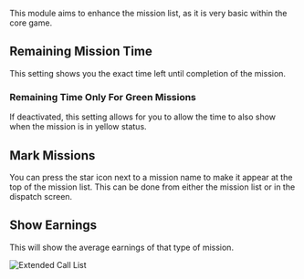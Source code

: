 This module aims to enhance the mission list, as it is very basic within the core game.

## Remaining Mission Time
This setting shows you the exact time left until completion of the mission.

### Remaining Time Only For Green Missions
If deactivated, this setting allows for you to allow the time to also show when the mission is in yellow status.

## Mark Missions
You can press the star icon next to a mission name to make it appear at the top of the mission list. This can be done from either the mission list or in the dispatch screen.

## Show Earnings
This will show the average earnings of that type of mission.

![Extended Call List](missionList.png)
